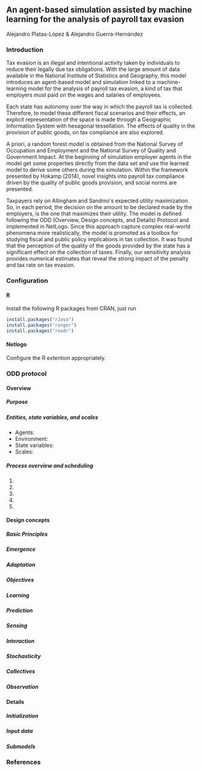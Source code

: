 ## An agent-based simulation assisted by machine learning for the analysis of payroll tax evasion
Alejandro Platas-López & Alejandro Guerra-Hernández

### Introduction
Tax evasion is an illegal and intentional activity taken by individuals to reduce their legally due tax obligations. With the large amount of data available in the National Institute of Statistics and Geography, this model introduces an agent-based model and simulation linked to a machine-learning model for the analysis of payroll tax evasion, a kind of tax that employers must paid on the wages and salaries of employees. 

Each state has autonomy over the way in which the payroll tax is collected. Therefore, to model these different fiscal scenarios and their effects, an explicit representation of the space is made through a Geographic Information System with hexagonal tessellation. The effects of quality in the provision of public goods, on tax compliance are also explored. 

A priori, a random forest model is obtained from the National Survey of Occupation and Employment and the National Survey of Quality and Government Impact. At the beginning of simulation employer agents in the model get some properties directly from the data set and use the learned model to derive some others during the simulation. Within the framework presented by Hokamp (2014), novel insights into payroll tax compliance driven by the quality of public goods provision, and social norms are presented. 

Taxpayers rely on Allingham and Sandmo's expected utility maximization. So, in each period, the decision on the amount to be declared made by the employers, is the one that maximizes their utility. The model is defined following the ODD (Overview, Design concepts, and Details) Protocol and implemented in NetLogo. Since this approach capture complex real-world phenomena more realistically, the model is promoted as a toolbox for studying fiscal and public policy implications in tax collection. It was found that the perception of the quality of the goods provided by the state has a significant effect on the collection of taxes. Finally, our sensitivity analysis provides numerical estimates that reveal the strong impact of the penalty and tax rate on tax evasion.

### Configuration
#### R
Install the following R packages from CRAN, just run

```R
install.packages("rJava")
install.packages("ranger")
install.packages("readr")
```

#### Netlogo
Configure the R extention appropriately. 

### ODD protocol

#### Overview
##### Purpose


##### Entities, state variables, and scales
-   Agents: 
-   Environment: 
-   State variables: 
-   Scales:

##### Process overview and scheduling

1.
2.
3.
4.
5.

#### Design concepts
##### Basic Principles

##### Emergence

##### Adaptation

##### Objectives

##### Learning

##### Prediction

##### Sensing

##### Interaction

##### Stochasticity

##### Collectives

##### Observation


#### Details

##### Initialization

##### Input data

##### Submodels


### References